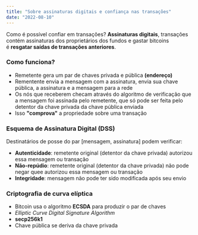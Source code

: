 ```yaml
---
title: "Sobre assinaturas digitais e confiança nas transações"
date: "2022-08-10"
---
```


Como é possível confiar em transações? **Assinaturas digitais**, transações contém assinaturas dos proprietários dos fundos e gastar bitcoins é **resgatar saídas de transações anteriores**.

### **Como funciona?**

- Remetente gera um par de chaves privada e pública **(endereço)**
- Rementente envia a mensagem com a assinatura, envia sua chave pública, a assinatura e a mensagem para a rede
- Os nós que receberem checam através do algoritmo de verificação que a mensagem foi assinada pelo remetente, que só pode ser feita pelo detentor da chave privada da chave pública enviada
- Isso **"comprova"** a propriedade sobre uma transação

### **Esquema de Assinatura Digital (DSS)**

Destinatários de posse do par [mensagem, assinatura] podem verificar:

- **Autenticidade**: remetente original (detentor da chave privada) autorizou essa mensagem ou transação
- **Não-repúdio**: remetente original (detentor da chave privada) não pode negar quee autorizou essa mensagem ou transação
- **Integridade**: mensagem não pode ter sido modificada após seu envio

### **Criptografia de curva elíptica**

- Bitcoin usa o algoritmo **ECSDA** para produzir o par de chaves
- *Elliptic Curve Digital Signature Algorithm*
- **secp256k1**
- Chave pública se deriva da chave privada

